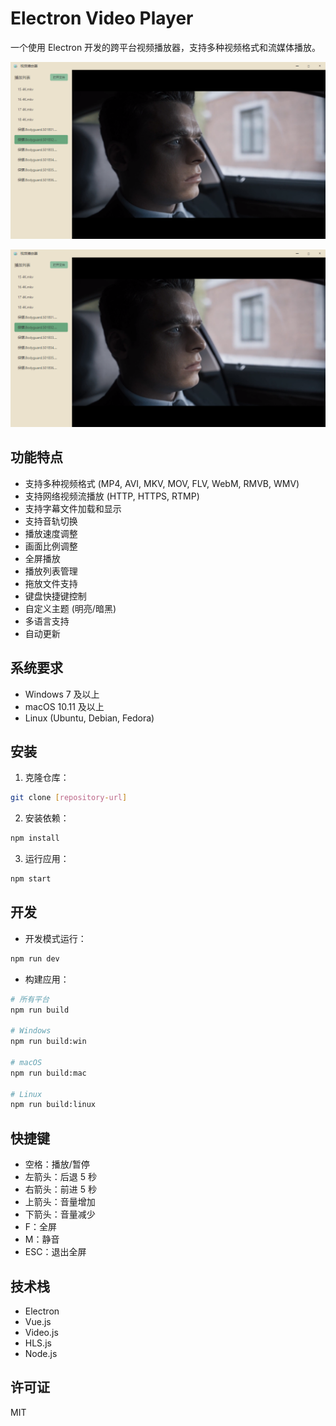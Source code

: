 # Electron Video Player

一个使用 Electron 开发的跨平台视频播放器，支持多种视频格式和流媒体播放。


![预览图](assets/001.PNG)

<div align="center">
  <img src="assets/001.PNG" alt="视频播放器预览图" width="800">
</div>

## 功能特点

- 支持多种视频格式 (MP4, AVI, MKV, MOV, FLV, WebM, RMVB, WMV)
- 支持网络视频流播放 (HTTP, HTTPS, RTMP)
- 支持字幕文件加载和显示
- 支持音轨切换
- 播放速度调整
- 画面比例调整
- 全屏播放
- 播放列表管理
- 拖放文件支持
- 键盘快捷键控制
- 自定义主题 (明亮/暗黑)
- 多语言支持
- 自动更新

## 系统要求

- Windows 7 及以上
- macOS 10.11 及以上
- Linux (Ubuntu, Debian, Fedora)

## 安装

1. 克隆仓库：
```bash
git clone [repository-url]
```

2. 安装依赖：
```bash
npm install
```

3. 运行应用：
```bash
npm start
```

## 开发

- 开发模式运行：
```bash
npm run dev
```

- 构建应用：
```bash
# 所有平台
npm run build

# Windows
npm run build:win

# macOS
npm run build:mac

# Linux
npm run build:linux
```

## 快捷键

- 空格：播放/暂停
- 左箭头：后退 5 秒
- 右箭头：前进 5 秒
- 上箭头：音量增加
- 下箭头：音量减少
- F：全屏
- M：静音
- ESC：退出全屏

## 技术栈

- Electron
- Vue.js
- Video.js
- HLS.js
- Node.js

## 许可证

MIT 